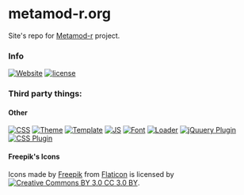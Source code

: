 # metamod-r.org

Site's repo for [Metamod-r](https://github.com/rehlds/metamod-r) project.
 
### Info

[![Website](https://img.shields.io/website-up-down-green-red/https/metamod-r.org.svg?label=Website&style=flat-square)](https://metamod-r.org) [![license](https://img.shields.io/github/license/EpicMorg/metamod-r.org.svg?style=flat-square)](https://github.com/EpicMorg/metamod-r.org/blob/master/LICENSE.md) 
### Third party things:

#### Other
[![CSS](https://img.shields.io/badge/CSS-Bootstrap%20v4.0-ff69b4.svg?style=flat-square)](https://github.com/twbs/bootstrap) [![Theme](https://img.shields.io/badge/Theme-Superhero-ff69b4.svg?style=flat-square)](https://bootswatch.com/superhero/) [![Template](https://img.shields.io/badge/Template-Cover-ff69b4.svg?style=flat-square)](http://getbootstrap.com/docs/4.0/examples/cover/) [![JS](https://img.shields.io/badge/JS-jQuery%20v3.3.1-ff69b4.svg?style=flat-square)](https://github.com/jquery/jquery) [![Font](https://img.shields.io/badge/Icons-Font%20Awesome%20v5.8.0-ff69b4.svg?style=flat-square)](https://github.com/FortAwesome/Font-Awesome) [![Loader](https://img.shields.io/badge/Loader-SVG%20Loaders%20v1.0.2-ff69b4.svg?style=flat-square)](https://github.com/SamHerbert/SVG-Loaders) [![jQuuery Plugin](https://img.shields.io/badge/jQuuery%20plugin-jquery--animateCSS-ff69b4.svg?style=flat-square)](https://github.com/claviska/jquery-animateCSS) [![CSS Plugin](https://img.shields.io/badge/CSS%20plugin-Animate.css-ff69b4.svg?style=flat-square)](https://github.com/daneden/animate.css) 

#### Freepik's Icons
Icons made by [Freepik](http://www.freepik.com") from [Flaticon](https://www.flaticon.com) is licensed by [![Creative Commons BY 3.0 CC 3.0 BY](https://img.shields.io/badge/License-CC%203.0%20BY-orange.svg?style=flat-square)](http://creativecommons.org/licenses/by/3.0/).



